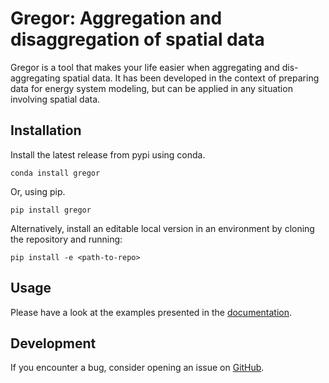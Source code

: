 # Gregor: Aggregation and disaggregation of spatial data

Gregor is a tool that makes your life easier when aggregating and dis-aggregating spatial data. It has been developed in the context of preparing data for energy system modeling, but can be applied in any situation involving spatial data.

## Installation

Install the latest release from pypi using conda.

    conda install gregor

Or, using pip.

    pip install gregor

Alternatively, install an editable local version in an environment by cloning the repository and running:

    pip install -e <path-to-repo>

## Usage

Please have a look at the examples presented in the [documentation](https://gregor.readthedocs.io/en/latest/). 

## Development

If you encounter a bug, consider opening an issue on [GitHub](https://github.com/jnnr/gregor/issues).
